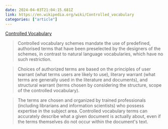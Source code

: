 ```yaml
---
date: 2024-04-03T21:04:15.681Z
link: https://en.wikipedia.org/wiki/Controlled_vocabulary
categories: ["article"]
---
```

[Controlled Vocabulary](https://en.wikipedia.org/wiki/Controlled_vocabulary)

> Controlled vocabulary schemes mandate the use of predefined, authorised terms that have been preselected by the designers of the schemes, in contrast to natural language vocabularies, which have no such restriction.

> Choices of authorized terms are based on the principles of user warrant (what terms users are likely to use), literary warrant (what terms are generally used in the literature and documents), and structural warrant (terms chosen by considering the structure, scope of the controlled vocabulary).

> The terms are chosen and organized by trained professionals (including librarians and information scientists) who possess expertise in the subject area. Controlled vocabulary terms can accurately describe what a given document is actually about, even if the terms themselves do not occur within the document's text.
